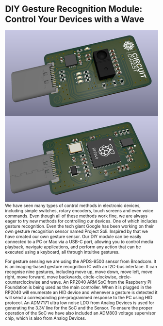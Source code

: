 # DIY Gesture Recognition Module: Control Your Devices with a Wave
<img src="https://github.com/Circuit-Digest/Gesture-recognition-APDS9500/blob/6acc229f86ce1b4ca26411a4a41667850479cf97/PCB/Gesture_Control.png" width="" alt="alt_text" title="image_tooltip">
We have seen many types of control methods in electronic devices, including simple switches, rotary encoders, touch screens and even voice commands. Even though all of these methods work fine, we are always eager to try new methods for controlling our devices. One of which includes gesture recognition. Even the tech giant Google has been working on their own gesture recognition sensor named Project Soli. Inspired by that we have created our own gesture sensor. Our DIY module can be easily connected to a PC or Mac via a USB-C port, allowing you to control media playback, navigate applications, and perform any action that can be executed using a keyboard, all through intuitive gestures. 

For gesture sensing we are using the APDS-9500 sensor from Broadcom. It is an imaging-based gesture recognition IC with an I2C-bus interface. It can recognise nine gestures, including move up, move down, move left, move right, move forward, move backwards, circle-clockwise, circle-counterclockwise and wave. An RP2040 ARM SoC from the Raspberry Pi Foundation is being used as the main controller. When it is plugged in the RP2040 will enumerate an HID device and whenever a gesture is detected it will send a corresponding pre-programmed response to the PC using HID protocol. An ADM7171 ultra low noise LDO from Analog Devices is used for generating the 3.3V line for the SoC and the Sensor. To ensure the proper operation of the SoC we have also included an ADM803 voltage supervisor chip, which is also from Analog Devices.

